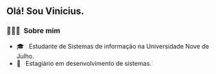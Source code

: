 <h2> Olá! Sou Vinicius.</h2>

<h3> 👨🏻‍💻 &nbsp;Sobre mim </h3>

- 🎓 &nbsp; Estudante de Sistemas de informação na Universidade Nove de Julho.
- 💼 &nbsp; Estagiário em desenvolvimento de sistemas.

